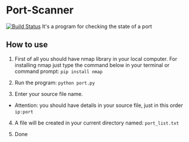 # Port-Scanner
[![Build Status](https://travis-ci.com/amirfeqhi/Port-Scanner.svg?branch=master)](https://travis-ci.com/amirfeqhi/Port-Scanner)
It's a program for checking the state of a port

## How to use
1. First of all you should have nmap library in your local computer. For installing nmap just type the command below in your terminal or command prompt:
`pip install nmap`

2. Run the program: `python port.py`

3. Enter your source file name.
* Attention: you should have details in your source file, just in this order `ip:port`

4. A file will be created in your current directory named: `port_list.txt`

5. Done
